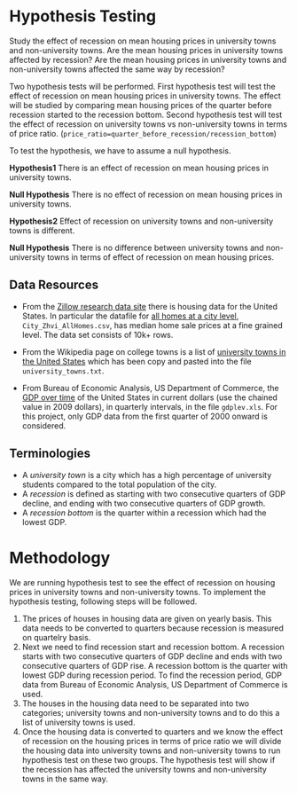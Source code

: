 # Hypothesis Testing

Study the effect of recession on mean housing prices in university towns and non-university towns. Are the mean housing prices in university towns affected by recession? Are the mean housing prices in university towns and non-university towns affected the same way by recession? 

Two hypothesis tests will be performed. First hypothesis test will test the effect of recession on mean housing prices in university towns. The effect will be studied by comparing mean housing prices of the quarter before recession started to the recession bottom. Second hypothesis test will test the effect of recession on university towns vs non-university towns in terms of price ratio. (`price_ratio=quarter_before_recession/recession_bottom`)

To test the hypothesis, we have to assume a null hypothesis.

**Hypothesis1** There is an effect of recession on mean housing prices in university towns. 

**Null Hypothesis** There is no effect of recession on mean housing prices in university towns.

**Hypothesis2** Effect of recession on university towns and non-university towns is different. 

**Null Hypothesis** There is no difference between university towns and non-university towns in terms of effect of recession on mean housing prices.

## Data Resources

* From the [Zillow research data site](http://www.zillow.com/research/data/) there is housing data for the United States. In particular the datafile for [all homes at a city level](http://files.zillowstatic.com/research/public/City/City_Zhvi_AllHomes.csv), ```City_Zhvi_AllHomes.csv```, has median home sale prices at a fine grained level. 
The data set consists of 10k+ rows.

* From the Wikipedia page on college towns is a list of [university towns in the United States](https://en.wikipedia.org/wiki/List_of_college_towns#College_towns_in_the_United_States) which has been copy and pasted into the file ```university_towns.txt```.

* From Bureau of Economic Analysis, US Department of Commerce, the [GDP over time](http://www.bea.gov/national/index.htm#gdp) of the United States in current dollars (use the chained value in 2009 dollars), in quarterly intervals, in the file ```gdplev.xls```. For this project, only GDP data from the first quarter of 2000 onward is considered.

## Terminologies
* A _university town_ is a city which has a high percentage of university students compared to the total population of the city.
* A _recession_ is defined as starting with two consecutive quarters of GDP decline, and ending with two consecutive quarters of GDP growth.
* A _recession bottom_ is the quarter within a recession which had the lowest GDP.

# Methodology

We are running hypothesis test to see the effect of recession on housing prices in university towns and non-university towns. To implement the hypothesis testing, following steps will be followed.
<ol>
    <li>The prices of houses in housing data are given on yearly basis. This data needs to be converted to quarters because recession is measured on quartelry basis.
    <li>Next we need to find recession start and recession bottom. A recession starts with two consecutive quarters of GDP decline and ends with two consecutive quarters of GDP rise. A recession bottom is the quarter with lowest GDP during recession period. To find the recession period, GDP data from Bureau of Economic Analysis, US Department of Commerce is used.
    <li>The houses in the housing data need to be separated into two categories; university towns and non-university towns and to do this a list of university towns is used.
    <li>Once the housing data is converted to quarters and we know the effect of recession on the housing prices in terms of price ratio we will divide the housing data into university towns and non-university towns to run hypothesis test on these two groups. The hypothesis test will show if the recession has affected the university towns and non-university towns in the same way. 
